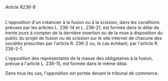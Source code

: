###### Article R236-8

L'opposition d'un créancier à la fusion ou à la scission, dans les conditions prévues par les articles L. 236-14 et L. 236-21, est formée dans le délai de trente jours à compter de la dernière insertion ou de la mise à disposition du public du projet de fusion ou de scission sur le site internet de chacune des sociétés prescrites par l'article R. 236-2 ou, le cas échéant, par l'article R. 236-2-1.

L'opposition des représentants de la masse des obligataires à la fusion, prévue à l'article L. 236-15, est formée dans le même délai.

Dans tous les cas, l'opposition est portée devant le tribunal de commerce.

